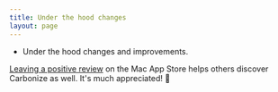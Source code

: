 ```yaml
---
title: Under the hood changes
layout: page
---
```


* Under the hood changes and improvements.

[Leaving a positive review](http://dangercove.com/carbonize/appstore) on the Mac App Store helps others discover Carbonize as well. It's much appreciated! 🙂
